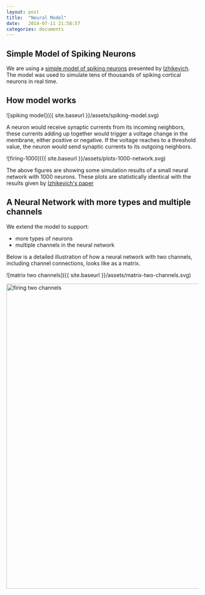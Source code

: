 ```yaml
---
layout: post
title:  "Neural Model"
date:   2014-07-11 21:58:57
categories: documents
---
```


## Simple Model of Spiking Neurons

We are using a
[simple model of spiking neurons](http://www.izhikevich.org/publications/spikes.htm)
presented by [Izhikevich](http://www.izhikevich.org/). The model was
used to simulate tens of thousands of spiking cortical neurons in real
time.

## How model works

![spiking model]({{ site.baseurl }}/assets/spiking-model.svg)

A neuron would receive synaptic currents from its incoming neighbors,
these currents adding up together would trigger a voltage change in
the membrane, either positive or negative. If the voltage reaches to a
threshold value, the neuron would send synaptic currents to its
outgoing neighbors.

![firing-1000]({{ site.baseurl }}/assets/plots-1000-network.svg)

The above figures are showing some simulation results of a small
neural network with 1000 neurons. These plots are statistically
identical with the results given by
[Izhikevich's paper](http://www.izhikevich.org/publications/spikes.pdf)

## A Neural Network with more types and multiple channels

We extend the model to support:

 - more types of neurons
 - multiple channels in the neural network

Below is a detailed illustration of how a neural network with two
channels, including channel connections, looks like as a matrix.

![matrix two channels]({{ site.baseurl }}/assets/matrix-two-channels.svg)

<img src="{{ site.baseurl }}/assets/channels_firing.png" alt="firing
two channels" height="800" width="600" />

 
